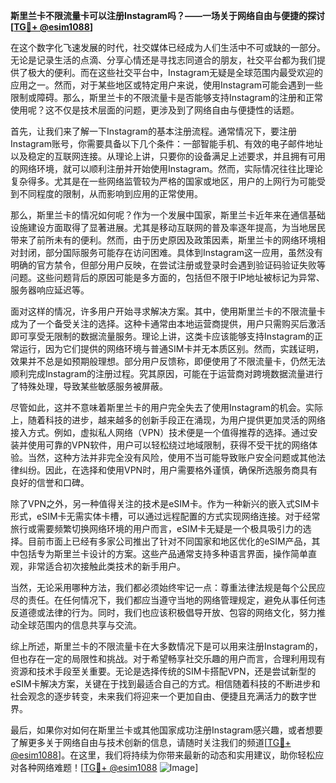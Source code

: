 **斯里兰卡不限流量卡可以注册Instagram吗？——一场关于网络自由与便捷的探讨[[TG💪+ @esim1088](https://t.me/s/esim1088)]**

在这个数字化飞速发展的时代，社交媒体已经成为人们生活中不可或缺的一部分。无论是记录生活的点滴、分享心情还是寻找志同道合的朋友，社交平台都为我们提供了极大的便利。而在这些社交平台中，Instagram无疑是全球范围内最受欢迎的应用之一。然而，对于某些地区或特定用户来说，使用Instagram可能会遇到一些限制或障碍。那么，斯里兰卡的不限流量卡是否能够支持Instagram的注册和正常使用呢？这不仅是技术层面的问题，更涉及到了网络自由与便捷性的话题。

首先，让我们来了解一下Instagram的基本注册流程。通常情况下，要注册Instagram账号，你需要具备以下几个条件：一部智能手机、有效的电子邮件地址以及稳定的互联网连接。从理论上讲，只要你的设备满足上述要求，并且拥有可用的网络环境，就可以顺利注册并开始使用Instagram。然而，实际情况往往比理论复杂得多。尤其是在一些网络监管较为严格的国家或地区，用户的上网行为可能受到不同程度的限制，从而影响到应用的正常使用。

那么，斯里兰卡的情况如何呢？作为一个发展中国家，斯里兰卡近年来在通信基础设施建设方面取得了显著进展。尤其是移动互联网的普及率逐年提高，为当地居民带来了前所未有的便利。然而，由于历史原因及政策因素，斯里兰卡的网络环境相对封闭，部分国际服务可能存在访问困难。具体到Instagram这一应用，虽然没有明确的官方禁令，但部分用户反映，在尝试注册或登录时会遇到验证码验证失败等问题。这些问题背后的原因可能是多方面的，包括但不限于IP地址被标记为异常、服务器响应延迟等。

面对这样的情况，许多用户开始寻求解决方案。其中，使用斯里兰卡的不限流量卡成为了一个备受关注的选择。这种卡通常由本地运营商提供，用户只需购买后激活即可享受无限制的数据流量服务。理论上讲，这类卡应该能够支持Instagram的正常运行，因为它们提供的网络环境与普通SIM卡并无本质区别。然而，实践证明，效果并不总是如预期般理想。部分用户反馈称，即便使用了不限流量卡，仍然无法顺利完成Instagram的注册过程。究其原因，可能在于运营商对跨境数据流量进行了特殊处理，导致某些敏感服务被屏蔽。

尽管如此，这并不意味着斯里兰卡的用户完全失去了使用Instagram的机会。实际上，随着科技的进步，越来越多的创新手段正在涌现，为用户提供更加灵活的网络接入方式。例如，虚拟私人网络（VPN）技术便是一个值得推荐的选择。通过安装并使用可靠的VPN软件，用户可以轻松绕过地域限制，获得不受干扰的网络体验。当然，这种方法并非完全没有风险，使用不当可能导致账户安全问题或其他法律纠纷。因此，在选择和使用VPN时，用户需要格外谨慎，确保所选服务商具有良好的信誉和口碑。

除了VPN之外，另一种值得关注的技术是eSIM卡。作为一种新兴的嵌入式SIM卡形式，eSIM卡无需实体卡槽，可以通过远程配置的方式实现网络连接。对于经常旅行或需要频繁切换网络环境的用户而言，eSIM卡无疑是一个极具吸引力的选择。目前市面上已经有多家公司推出了针对不同国家和地区优化的eSIM产品，其中包括专为斯里兰卡设计的方案。这些产品通常支持多种语言界面，操作简单直观，非常适合初次接触此类技术的新手用户。

当然，无论采用哪种方法，我们都必须始终牢记一点：尊重法律法规是每个公民应尽的责任。在任何情况下，我们都应当遵守当地的网络管理规定，避免从事任何违反道德或法律的行为。同时，我们也应该积极倡导开放、包容的网络文化，努力推动全球范围内的信息共享与交流。

综上所述，斯里兰卡的不限流量卡在大多数情况下是可以用来注册Instagram的，但也存在一定的局限性和挑战。对于希望畅享社交乐趣的用户而言，合理利用现有资源和技术手段至关重要。无论是选择传统的SIM卡搭配VPN，还是尝试新型的eSIM卡解决方案，关键在于找到最适合自己的方式。相信随着科技的不断进步和社会观念的逐步转变，未来我们将迎来一个更加自由、便捷且充满活力的数字世界。

最后，如果你对如何在斯里兰卡或其他国家成功注册Instagram感兴趣，或者想要了解更多关于网络自由与技术创新的信息，请随时关注我们的频道[[TG💪+ @esim1088](https://t.me/s/esim1088)]。在这里，我们将持续为你带来最新的动态和实用建议，助你轻松应对各种网络难题！[[TG💪+ @esim1088](https://t.me/s/esim1088) ![Image](https://i.postimg.cc/4NQfJmqS/Snipaste-2025-05-13-00-14-12.png)]